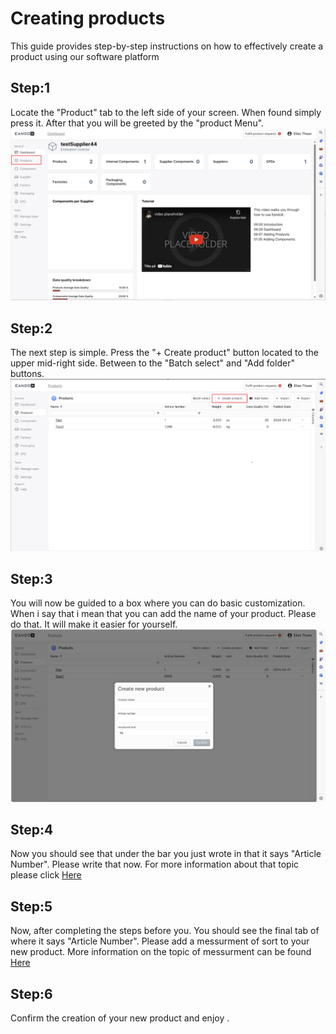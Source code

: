 # Creating products
This guide provides step-by-step instructions on how to effectively create a product using our software platform

## Step:1 
Locate the "Product" tab to the left side of your screen. When found simply press it. After that you will be greeted by the "product Menu".
![Image](<Screenshot 2024-04-22 141503.png>)

## Step:2
The next step is simple. Press the "+ Create product" button located to the upper mid-right side. Between to the "Batch select" and "Add folder" buttons.
![image](image.png)

## Step:3
You will now be guided to a box where you can do basic customization. When i say that i mean that you can add the name of your product. Please do that. It will make it easier for yourself.
![image](image-1.png)

## Step:4 
Now you should see that under the bar you just wrote in that it says "Article Number". Please write that now. For more information about that topic please click  [Here](Article-Number.md)

## Step:5
Now, after completing the steps before you. You should see the final tab of where it says "Article Number". Please add a messurment of sort to your new product. 
More information on the topic of messurment can be found [Here](../../../functional-units.md)


## Step:6
Confirm the creation of your new product and enjoy .  
